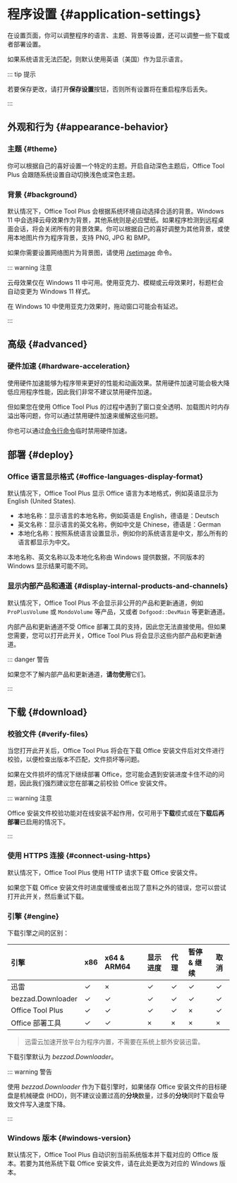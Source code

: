 # 程序设置 {#application-settings}

在设置页面，你可以调整程序的语言、主题、背景等设置，还可以调整一些下载或者部署设置。

如果系统语言无法匹配，则默认使用英语（美国）作为显示语言。

::: tip 提示

若要保存更改，请打开**保存设置**按钮，否则所有设置将在重启程序后丢失。

:::

## 外观和行为 {#appearance-behavior}

### 主题 {#theme}

你可以根据自己的喜好设置一个特定的主题。开启自动深色主题后，Office Tool Plus 会跟随系统设置自动切换浅色或深色主题。

### 背景 {#background}

默认情况下，Office Tool Plus 会根据系统环境自动选择合适的背景。Windows 11 中会选择云母效果作为背景，其他系统则是必应壁纸。如果程序检测到远程桌面会话，将会关闭所有的背景效果。你可以根据自己的喜好调整为其他背景，或使用本地图片作为程序背景，支持 PNG, JPG 和 BMP。

如果你需要设置网络图片为背景图，请使用 [/setimage](/zh-cn/usage/command/application.md#in-application-commands) 命令。

::: warning 注意

云母效果仅在 Windows 11 中可用。使用亚克力、模糊或云母效果时，标题栏会自动变更为 Windows 11 样式。

在 Windows 10 中使用亚克力效果时，拖动窗口可能会有延迟。

:::

## 高级 {#advanced}

### 硬件加速 {#hardware-acceleration}

使用硬件加速能够为程序带来更好的性能和动画效果。禁用硬件加速可能会极大降低应用程序性能，因此我们非常不建议禁用硬件加速。

但如果您在使用 Office Tool Plus 的过程中遇到了窗口变全透明、加载图片时内存溢出等问题，你可以通过禁用硬件加速来缓解这些问题。

你也可以通过[命令行命令](/zh-cn/usage/command/application.md#commands)临时禁用硬件加速。

## 部署 {#deploy}

### Office 语言显示格式 {#office-languages-display-format}

默认情况下，Office Tool Plus 显示 Office 语言为本地格式，例如英语显示为 English (United States).

- 本地名称：显示语言的本地名称，例如英语是 English，德语是：Deutsch
- 英文名称：显示语言的英文名称，例如中文是 Chinese，德语是：German
- 本地化名称：按照系统语言设置显示，例如你的系统语言是中文，那么所有的语言都显示为中文。

本地名称、英文名称以及本地化名称由 Windows 提供数据，不同版本的 Windows 显示结果可能不同。

### 显示内部产品和通道 {#display-internal-products-and-channels}

默认情况下，Office Tool Plus 不会显示非公开的产品和更新通道，例如 `ProPlusVolume` 或 `MondoVolume` 等产品，又或者 `Dofgood::DevMain` 等更新通道。

内部产品和更新通道不受 Office 部署工具的支持，因此您无法直接使用。但如果您需要，您可以打开此开关，Office Tool Plus 将会显示这些内部产品和更新通道。

::: danger 警告

如果您不了解内部产品和更新通道，**请勿使用**它们。

:::

## 下载 {#download}

### 校验文件 {#verify-files}

当您打开此开关后，Office Tool Plus 将会在下载 Office 安装文件后对文件进行校验，以便检查出版本不匹配，文件损坏等问题。

如果在文件损坏的情况下继续部署 Office，您可能会遇到安装进度卡住不动的问题，因此我们强烈建议您在部署之前校验 Office 安装文件。

::: warning 注意

Office 安装文件校验功能对在线安装不起作用，仅可用于**下载**模式或在**下载后再部署**已启用的情况下。

:::

### 使用 HTTPS 连接 {#connect-using-https}

默认情况下，Office Tool Plus 使用 HTTP 请求下载 Office 安装文件。

如果您下载 Office 安装文件时进度缓慢或者出现了意料之外的错误，您可以尝试打开此开关，然后重试下载。

### 引擎 {#engine}

下载引擎之间的区别：

| 引擎                   | x86 | x64 & ARM64 | 显示进度 | 代理 | 暂停 & 继续 | 取消 |
| :--------------------- | :-- | :--         | :--     | :--  | :--        | :--  |
| 迅雷                   | ✓ | × | ✓ | ✓ | ✓ | ✓ |
| bezzad.Downloader      | ✓ | ✓ | ✓ | ✓ | ✓ | ✓ |
| Office Tool Plus       | ✓ | ✓ | ✓ | ✓ | × | ✓ |
| Office 部署工具        | ✓ | ✓ | × | × | × | × |

> 迅雷云加速开放平台为程序内置，不需要在系统上额外安装迅雷。

下载引擎默认为 *bezzad.Downloader*。

::: warning 警告

使用 *bezzad.Downloader* 作为下载引擎时，如果储存 Office 安装文件的目标硬盘是机械硬盘 (HDD)，则不建议设置过高的**分块**数量，过多的**分块**同时下载会导致文件写入速度下降。

:::

### Windows 版本 {#windows-version}

默认情况下，Office Tool Plus 自动识别当前系统版本并下载对应的 Office 版本。若要为其他系统下载 Office 安装文件，请在此处更改为对应的 Windows 版本。
